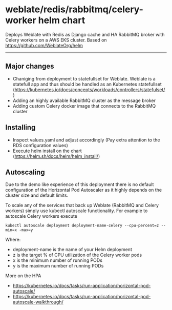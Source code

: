 # weblate/redis/rabbitmq/celery-worker helm chart

Deploys Weblate with Redis as Django cache and HA RabbitMQ broker with Celery
workers on a AWS EKS cluster.  Based on <https://github.com/WeblateOrg/helm>

---

## Major changes

* Chaniging from deployment to statefullset for Weblate. Weblate is a statefull
app and thus should be handled as an Kubernetes statefullset (<https://kubernetes.io/docs/concepts/workloads/controllers/statefulset/>)
* Adding an highly available RabbitMQ cluster as the message broker
* Adding custom Celery docker image that connects to the RabbitMQ cluster

## Installing

* Inspect values.yaml and adjust accordingly (Pay extra attention to the RDS
configuration values)
* Execute helm install on the chart (<https://helm.sh/docs/helm/helm_install/>)

## Autoscaling

Due to the demo like experience of this deployment there is no default
configuration of the Horizontal Pod Autoscaler as it highly depends on the
cluster size and default limits.

To scale any of the services that back up Weblate (RabbitMQ and Celery workers)
simply use kubectl autoscale functionality. For example to autoscale Celery workers
execute

`kubectl autoscale deployment deployment-name-celery --cpu-percent=z --min=x -max=y`

Where:

* deployment-name is the name of your Helm deployment
* z is the target % of CPU utilization of the Celery worker pods
* x is the minimum number of running PODs
* y is the maximum number of running PODs

More on the HPA

* <https://kubernetes.io/docs/tasks/run-application/horizontal-pod-autoscale/>
* <https://kubernetes.io/docs/tasks/run-application/horizontal-pod-autoscale-walkthrough/>